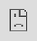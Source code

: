 ```yaml
---
title: Marvel's Wolverine slices his way onto PS5 in fall 2026
date: '2025-09-24'
excerpt: >-
  The rumors of Marvel&#39;s Wolverine showing up during Sony&#39;s September
  State of Play turned out to be true after all. The trailer was our first d...
coverImage: >-
  https://images.unsplash.com/photo-1677442136019-21780ecad995?w=400&h=200&fit=crop&auto=format
author: AIVibe
tags:
  - Ai
category: General AI
source: >-
  https://www.engadget.com/gaming/playstation/marvels-wolverine-slices-his-way-onto-ps5-in-fall-2026-220250305.html?src=rss
---
```

<div id="ebf343a6da9c42a79b8aff4bafff079b"><iframe src="https://www.youtube.com/embed/s3pDMUWlA6I?rel=0" style="top:0;left:0;width:100%;height:100%;position:absolute;border:0;" allowfullscreen="" scrolling="no" data-embed-domain="www.youtube.com"></iframe></div>
<p>The rumors of <em>Marvel&#39;s Wolverine </em>showing up during Sony&#39;s <a data-i13n="cpos:1;pos:1" href="https://www.engadget.com/gaming/playstation/a-playstation-state-of-play-is-set-for-september-24-143526268.html">September State of Play</a> turned out to be true after all. The trailer was our first decent look (well, <a data-i13n="cpos:2;pos:1" href="https://www.engadget.com/insomniac-games-hackers-leak-13-million-files-after-demanding-2-million-ransom-102134429.html">first official one, anyway</a>) at the game since it was announced <a data-i13n="cpos:3;pos:1" href="https://www.engadget.com/wolverine-game-ps5-insomniac-210950491.html">back in 2021</a>. Sony and Insomniac Games revealed a release window too: <em>Marvel&#39;s Wolverine </em>is coming to PS5 in fall 2026.</p>
<p>A gruff-sounding Liam McIntyre (<em>Spartacus: Vengeance</em>, JD Fenix in <em>Gears of War 4 </em>and <em>Gears 5</em>) is taking on the mantle of Logan here. As creative director Marcus Smith reminded us, Logan is an unreliable narrator with a patchy memory, which should make for an interesting wrinkle as the story plays out.</p>
<span id="end-legacy-contents"></span><p>Unlike in Insomniac&#39;s Spider-Man games, bad guys aren&#39;t going to be magically webbed to the side of a tall building after you kick them off the roof. Oh, no no. Wolverine rips an enemy apart in fury with his adamantium claws within the first 30 seconds of this trailer. Not long after, he thrusts them upwards through a goon&#39;s skull. We see him slicing off limbs too. Yeah, this isn&#39;t going to be a game for younger kids.&nbsp;</p>
<p>Wolverine will encounter some familiar faces on his travels, including Mystique and Omega Red. And that&#39;s not to mention a certain giant robot that shows up at the end of the trailer.&nbsp;</p>
<p>&quot;We aim to deliver the ultimate Wolverine fantasy built on Insomniac staples like fast, fluid, and ferocious combat; exhilarating, action-packed set pieces; robust accessibility features; and a gripping story that taps into the core tenets of one of the most compelling comic book characters of all time,&quot; Insomniac senior community manager Aaron Jason Espinoza wrote on the <a data-i13n="cpos:4;pos:1" href="https://blog.playstation.com/2025/09/24/marvels-wolverine-arrives-on-playstation-5-fall-2026/"><em>PlayStation Blog</em></a>. &quot;We’re breaking new ground with <em>Wolverine</em>, yes, but our penchant for telling stories about heroes overcoming colossal odds is as strong as ever. We’re eager to explore Logan’s story with you and tap into his signature spin on heroism, which is much darker and more brutal than you might expect from Insomniac.&quot;</p>
<p>Although we&#39;re a year or so away from <em>Marvel&#39;s Wolverine</em> coming to PS5 and PS5 Pro, we won&#39;t have to wait quite that long for more details. Insomniac promises to reveal additional info in spring 2026.</p>This article originally appeared on Engadget at https://www.engadget.com/gaming/playstation/marvels-wolverine-slices-his-way-onto-ps5-in-fall-2026-220250305.html?src=rss
